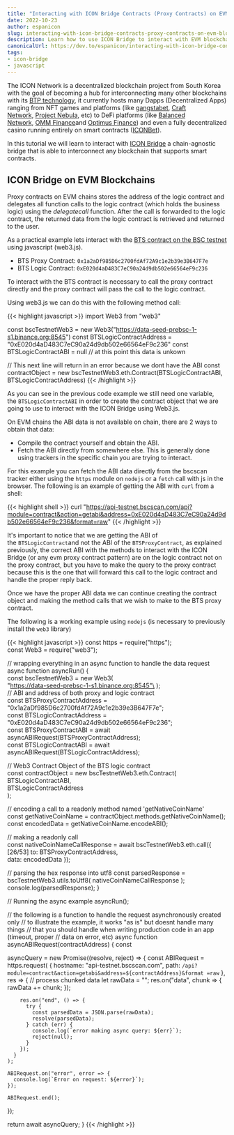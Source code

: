 ```yaml
---
title: "Interacting with ICON Bridge Contracts (Proxy Contracts) on EVM Blockchains"
date: 2022-10-23
author: espanicon
slug: interacting-with-icon-bridge-contracts-proxy-contracts-on-evm-blockchains
description: Learn how to use ICON Bridge to interact with EVM blockchains from ICON.
canonicalUrl: https://dev.to/espanicon/interacting-with-icon-bridge-contracts-proxy-contracts-on-evm-chains-19fd
tags:
- icon-bridge
- javascript
---
```


The ICON Network is a decentralized blockchain project from South Korea with the goal of becoming a hub for interconnecting many other blockchains with its [BTP technology](https://medium.com/helloiconworld/blockchain-transmission-protocol-btp-explained-c4d9927ad398), it currently hosts many Dapps (Decentralized Apps) ranging from NFT games and platforms (like [gangstabet](https://gangstabet.io/), [Craft Network](https://craft.network/), [Project Nebula](https://projectnebula.app/), etc) to DeFi platforms (like [Balanced Network](https://balanced.network/), [OMM Finance](https://omm.finance/)and [Optimus Finance](https://optimus.finance/)) and even a fully decentralized casino running entirely on smart contracts ([ICONBet](https://iconbet.io/)).

In this tutorial we will learn to interact with [ICON Bridge](https://medium.com/helloiconworld/introducing-icon-bridge-f8d3f2d93bf8) a chain-agnostic bridge that is able to interconnect any blockchain that supports smart contracts.

## ICON Bridge on EVM Blockchains

Proxy contracts on EVM chains stores the address of the logic contract and delegates all function calls to the logic contract (which holds the business logic) using the _delegatecall_ function. After the call is forwarded to the logic contract, the returned data from the logic contract is retrieved and returned to the user.

As a practical example lets interact with the [BTS contract on the BSC testnet](https://github.com/icon-project/icon-bridge/blob/main/docs/testnet_deployment.json) using javascript (web3.js).

* BTS Proxy Contract: `0x1a2aDf985D6c2700fdAf72A9c1e2b39e3B647F7e`
* BTS Logic Contract: `0xE020d4aD483C7eC90a24d9db502e66564eF9c236`

To interact with the BTS contract is necessary to call the proxy contract directly and the proxy contract will pass the call to the logic contract.

Using web3.js we can do this with the following method call:

{{< highlight javascript >}}
import Web3 from "web3"

const bscTestnetWeb3 = new
Web3("https://data-seed-prebsc-1-s1.binance.org:8545") const
BTSLogicContractAddress = "0xE020d4aD483C7eC90a24d9db502e66564eF9c236" const
BTSLogicContractABI = null // at this point this data is unkown

// This next line will return in an error because we dont have the ABI const
contractObject = new bscTestnetWeb3.eth.Contract(BTSLogicContractABI,
BTSLogicContractAddress)
{{< /highlight >}}

As you can see in the previous code example we still need one variable, the `BTSLogicContractABI` in order to create the contract object that we are going to use to interact with the ICON Bridge using Web3.js.

On EVM chains the ABI data is not available on chain, there are 2 ways to obtain that data:

* Compile the contract yourself and obtain the ABI.
* Fetch the ABI directly from somewhere else. This is generally done using
  trackers in the specific chain you are trying to interact.

For this example you can fetch the ABI data directly from the bscscan tracker
either using the `https` module on `nodejs` or a `fetch` call with js in the
browser. The following is an example of getting the ABI with `curl` from a
shell:

{{< highlight shell >}}
curl "https://api-testnet.bscscan.com/api?module=contract&action=getabi&address=0xE020d4aD483C7eC90a24d9db502e66564eF9c236&format=raw"
{{< /highlight >}}

It's important to notice that we are getting the ABI of the `BTSLogicContract`and not the ABI of the `BTSProxyContract`, as explained previously, the correct ABI with the methods to interact with the ICON Bridge (or any evm proxy contract pattern) are on the logic contract not on the proxy contract, but you have to make the query to the proxy contract because this is the one that will forward this call to the logic contract and handle the proper reply back.

Once we have the proper ABI data we can continue creating the contract object and making the method calls that we wish to make to the BTS proxy contract.

The following is a working example using `nodejs` (is necessary to previously install the `web3` library)

{{< highlight javascript >}}
const https = require("https");\
const Web3 = require("web3");

// wrapping everything in an async function to handle the data request\
async function asyncRun() {\
const bscTestnetWeb3 = new Web3(\
"https://data-seed-prebsc-1-s1.binance.org:8545"\
);\
// ABI and address of both proxy and logic contract\
const BTSProxyContractAddress = "0x1a2aDf985D6c2700fdAf72A9c1e2b39e3B647F7e";\
const BTSLogicContractAddress = "0xE020d4aD483C7eC90a24d9db502e66564eF9c236";\
const BTSProxyContractABI = await asyncABIRequest(BTSProxyContractAddress);\
const BTSLogicContractABI = await asyncABIRequest(BTSLogicContractAddress);

// Web3 Contract Object of the BTS logic contract\
const contractObject = new bscTestnetWeb3.eth.Contract(\
BTSLogicContractABI,\
BTSLogicContractAddress\
);

// encoding a call to a readonly method named 'getNativeCoinName'\
const getNativeCoinName = contractObject.methods.getNativeCoinName();\
const encodedData = getNativeCoinName.encodeABI();

// making a readonly call\
const nativeCoinNameCallResponse = await bscTestnetWeb3.eth.call({ [26/53] to:
BTSProxyContractAddress,\
data: encodedData });

// parsing the hex response into utf8 const parsedResponse =
bscTestnetWeb3.utils.toUtf8( nativeCoinNameCallResponse );
console.log(parsedResponse); }

// Running the async example asyncRun();

// the following is a function to handle the request asynchronously created only
// to illustrate the example, it works "as is" but doesnt handle many things
// that you should handle when writing production code in an app (timeout, proper
// data on error, etc) async function asyncABIRequest(contractAddress) { const

asyncQuery = new Promise((resolve, reject) => { const ABIRequest =
https.request( { hostname: "api-testnet.bscscan.com", path:
`/api?module=contract&action=getabi&address=${contractAddress}&format =raw` },
res => { // process chunked data let rawData = ""; res.on("data", chunk => {
rawData += chunk; });

        res.on("end", () => {
          try {
            const parsedData = JSON.parse(rawData);
            resolve(parsedData);
          } catch (err) {
            console.log(`error making async query: ${err}`);
            reject(null);
          }
        });
      }
    );

    ABIRequest.on("error", error => {
      console.log(`Error on request: ${error}`);
    });

    ABIRequest.end();

});

return await asyncQuery; }
{{< /highlight >}}